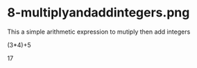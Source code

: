 # 8-multiplyandaddintegers.png
This a simple arithmetic expression to mutiply then add integers




(3*4)+5






17
